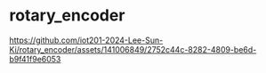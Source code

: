# rotary_encoder

https://github.com/iot201-2024-Lee-Sun-Ki/rotary_encoder/assets/141006849/2752c44c-8282-4809-be6d-b9f41f9e6053

